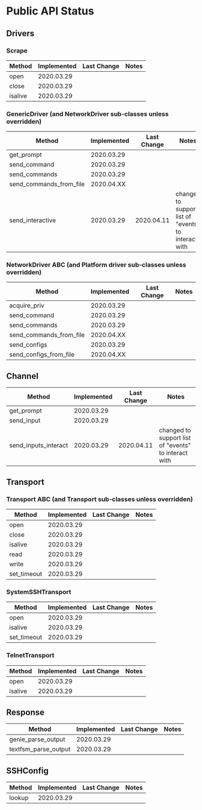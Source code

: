 # Public API Status

## Drivers

### Scrape

| Method                       | Implemented | Last Change | Notes                                                     |
|------------------------------|-------------|-------------|-----------------------------------------------------------|
| open                         | 2020.03.29  |             |                                                           |
| close                        | 2020.03.29  |             |                                                           |
| isalive                      | 2020.03.29  |             |                                                           |

### GenericDriver (and NetworkDriver sub-classes unless overridden)

| Method                       | Implemented | Last Change | Notes                                                     |
|------------------------------|-------------|-------------|-----------------------------------------------------------|
| get_prompt                   | 2020.03.29  |             |                                                           |
| send_command                 | 2020.03.29  |             |                                                           |
| send_commands                | 2020.03.29  |             |                                                           |
| send_commands_from_file      | 2020.04.XX  |             |                                                           |
| send_interactive             | 2020.03.29  | 2020.04.11  | changed to support list of "events" to interact with      |


### NetworkDriver ABC (and Platform driver sub-classes unless overridden)

| Method                       | Implemented | Last Change | Notes                                                     |
|------------------------------|-------------|-------------|-----------------------------------------------------------|
| acquire_priv                 | 2020.03.29  |             |                                                           |
| send_command                 | 2020.03.29  |             |                                                           |
| send_commands                | 2020.03.29  |             |                                                           |
| send_commands_from_file      | 2020.04.XX  |             |                                                           |
| send_configs                 | 2020.03.29  |             |                                                           |
| send_configs_from_file       | 2020.04.XX  |             |                                                           |
                          

## Channel

| Method                       | Implemented | Last Change | Notes                                                    |
|------------------------------|-------------|-------------|----------------------------------------------------------|
| get_prompt                   | 2020.03.29  |             |                                                          |
| send_input                   | 2020.03.29  |             |                                                          |
| send_inputs_interact         | 2020.03.29  | 2020.04.11  | changed to support list of "events" to interact with     |


## Transport

### Transport ABC (and Transport sub-classes unless overridden)

| Method                       | Implemented | Last Change | Notes                                                   |
|------------------------------|-------------|-------------|---------------------------------------------------------|
| open                         | 2020.03.29  |             |                                                         |
| close                        | 2020.03.29  |             |                                                         |
| isalive                      | 2020.03.29  |             |                                                         |
| read                         | 2020.03.29  |             |                                                         |
| write                        | 2020.03.29  |             |                                                         |
| set_timeout                  | 2020.03.29  |             |                                                         |

### SystemSSHTransport

| Method                       | Implemented | Last Change | Notes                                                   |
|------------------------------|-------------|-------------|---------------------------------------------------------|
| open                         | 2020.03.29  |             |                                                         |
| isalive                      | 2020.03.29  |             |                                                         |
| set_timeout                  | 2020.03.29  |             |                                                         |

### TelnetTransport

| Method                       | Implemented | Last Change | Notes                                                   |
|------------------------------|-------------|-------------|---------------------------------------------------------|
| open                         | 2020.03.29  |             |                                                         |
| isalive                      | 2020.03.29  |             |                                                         |


## Response

| Method                       | Implemented | Last Change | Notes                                                   |
|------------------------------|-------------|-------------|---------------------------------------------------------|
| genie_parse_output           | 2020.03.29  |             |                                                         |
| textfsm_parse_output         | 2020.03.29  |             |                                                         |


## SSHConfig

| Method                       | Implemented | Last Change | Notes                                                   |
|------------------------------|-------------|-------------|---------------------------------------------------------|
| lookup                       | 2020.03.29  |             |                                                         |
